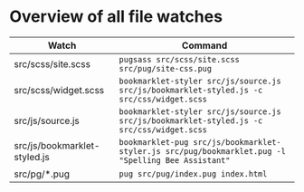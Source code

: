 # Overview of all file watches

| Watch                         | Command                                                                                            |
| ----------------------------- | -------------------------------------------------------------------------------------------------- |
| src/scss/site.scss            | `pugsass src/scss/site.scss src/pug/site-css.pug`                                                  |
| src/scss/widget.scss          | `bookmarklet-styler src/js/source.js src/js/bookmarklet-styled.js -c src/css/widget.scss`          |
| src/js/source.js              | `bookmarklet-styler src/js/source.js src/js/bookmarklet-styled.js -c src/css/widget.scss`          |
| src/js/bookmarklet-styled.js  | `bookmarklet-pug src/js/bookmarklet-styler.js src/pug/bookmarklet.pug -l "Spelling Bee Assistant"` |
| src/pg/*.pug                  | `pug src/pug/index.pug index.html`                                                                 |
